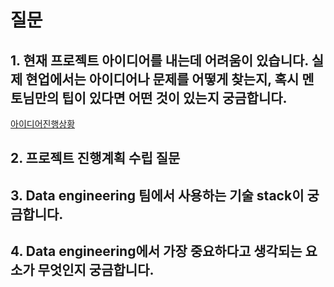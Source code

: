 # 질문

## 1. 현재 프로젝트 아이디어를 내는데 어려움이 있습니다. 실제 현업에서는 아이디어나 문제를 어떻게 찾는지, 혹시 멘토님만의 팁이 있다면 어떤 것이 있는지 궁금합니다.
[아이디어진행상황](https://github.com/ThinkKat/WhatLunch/#%EC%A7%84%ED%96%89%EC%83%81%ED%99%A9)

## 2. 프로젝트 진행계획 수립 질문

## 3. Data engineering 팀에서 사용하는 기술 stack이 궁금합니다.

## 4. Data engineering에서 가장 중요하다고 생각되는 요소가 무엇인지 궁금합니다.
